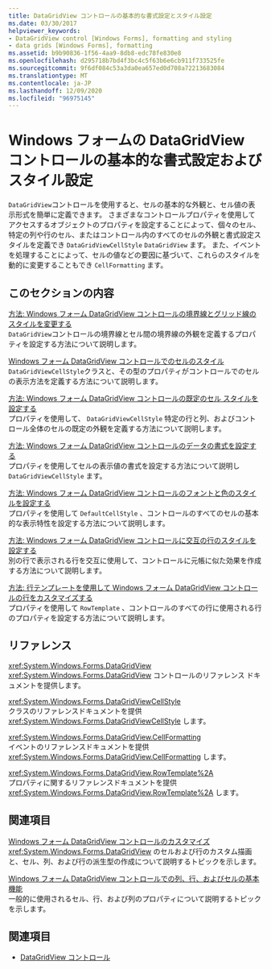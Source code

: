 ```yaml
---
title: DataGridView コントロールの基本的な書式設定とスタイル設定
ms.date: 03/30/2017
helpviewer_keywords:
- DataGridView control [Windows Forms], formatting and styling
- data grids [Windows Forms], formatting
ms.assetid: b9b90836-1f56-4aa9-8db8-edc78fe830e8
ms.openlocfilehash: d295718b7bd4f3bc4c5f63b6e6cb911f733525fe
ms.sourcegitcommit: 9f6df084c53a3da0ea657ed0d708a72213683084
ms.translationtype: MT
ms.contentlocale: ja-JP
ms.lasthandoff: 12/09/2020
ms.locfileid: "96975145"
---
```

# <a name="basic-formatting-and-styling-in-the-windows-forms-datagridview-control"></a>Windows フォームの DataGridView コントロールの基本的な書式設定およびスタイル設定
`DataGridView`コントロールを使用すると、セルの基本的な外観と、セル値の表示形式を簡単に定義できます。 さまざまなコントロールプロパティを使用してアクセスするオブジェクトのプロパティを設定することによって、個々のセル、特定の列や行のセル、またはコントロール内のすべてのセルの外観と書式設定スタイルを定義でき `DataGridViewCellStyle` `DataGridView` ます。 また、イベントを処理することによって、セルの値などの要因に基づいて、これらのスタイルを動的に変更することもでき `CellFormatting` ます。  
  
## <a name="in-this-section"></a>このセクションの内容  
 [方法: Windows フォーム DataGridView コントロールの境界線とグリッド線のスタイルを変更する](change-the-border-and-gridline-styles-in-the-datagrid.md)  
 `DataGridView`コントロールの境界線とセル間の境界線の外観を定義するプロパティを設定する方法について説明します。  
  
 [Windows フォーム DataGridView コントロールでのセルのスタイル](cell-styles-in-the-windows-forms-datagridview-control.md)  
 `DataGridViewCellStyle`クラスと、その型のプロパティがコントロールでのセルの表示方法を定義する方法について説明します。  
  
 [方法: Windows フォーム DataGridView コントロールの既定のセル スタイルを設定する](how-to-set-default-cell-styles-for-the-windows-forms-datagridview-control.md)  
 プロパティを使用して、 `DataGridViewCellStyle` 特定の行と列、およびコントロール全体のセルの既定の外観を定義する方法について説明します。  
  
 [方法: Windows フォーム DataGridView コントロールのデータの書式を設定する](how-to-format-data-in-the-windows-forms-datagridview-control.md)  
 プロパティを使用してセルの表示値の書式を設定する方法について説明し `DataGridViewCellStyle` ます。  
  
 [方法: Windows フォーム DataGridView コントロールのフォントと色のスタイルを設定する](how-to-set-font-and-color-styles-in-the-windows-forms-datagridview-control.md)  
 プロパティを使用して `DefaultCellStyle` 、コントロールのすべてのセルの基本的な表示特性を設定する方法について説明します。  
  
 [方法: Windows フォーム DataGridView コントロールに交互の行のスタイルを設定する](how-to-set-alternating-row-styles-for-the-windows-forms-datagridview-control.md)  
 別の行で表示される行を交互に使用して、コントロールに元帳に似た効果を作成する方法について説明します。  
  
 [方法: 行テンプレートを使用して Windows フォーム DataGridView コントロールの行をカスタマイズする](use-the-row-template-to-customize-rows-in-the-datagrid.md)  
 プロパティを使用して `RowTemplate` 、コントロールのすべての行に使用される行のプロパティを設定する方法について説明します。  
  
## <a name="reference"></a>リファレンス  
 <xref:System.Windows.Forms.DataGridView>  
 <xref:System.Windows.Forms.DataGridView> コントロールのリファレンス ドキュメントを提供します。  
  
 <xref:System.Windows.Forms.DataGridViewCellStyle>  
 クラスのリファレンスドキュメントを提供 <xref:System.Windows.Forms.DataGridViewCellStyle> します。  
  
 <xref:System.Windows.Forms.DataGridView.CellFormatting>  
 イベントのリファレンスドキュメントを提供 <xref:System.Windows.Forms.DataGridView.CellFormatting> します。  
  
 <xref:System.Windows.Forms.DataGridView.RowTemplate%2A>  
 プロパティに関するリファレンスドキュメントを提供 <xref:System.Windows.Forms.DataGridView.RowTemplate%2A> します。  
  
## <a name="related-sections"></a>関連項目  
 [Windows フォーム DataGridView コントロールのカスタマイズ](customizing-the-windows-forms-datagridview-control.md)  
 <xref:System.Windows.Forms.DataGridView> のセルおよび行のカスタム描画と、セル、列、および行の派生型の作成について説明するトピックを示します。  
  
 [Windows フォーム DataGridView コントロールでの列、行、およびセルの基本機能](basic-column-row-and-cell-features-wf-datagridview-control.md)  
 一般的に使用されるセル、行、および列のプロパティについて説明するトピックを示します。  
  
## <a name="see-also"></a>関連項目

- [DataGridView コントロール](datagridview-control-windows-forms.md)
